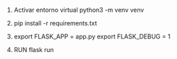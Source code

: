 1. Activar entorno virtual 
python3 -m venv venv

2. pip install -r requirements.txt

3. export FLASK_APP = app.py
export FLASK_DEBUG = 1

4. RUN
flask run